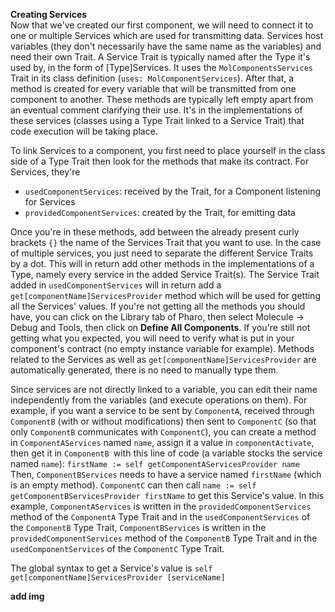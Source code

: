 **Creating Services** \
Now that we've created our first component, we will need to connect it to one or multiple Services which are used for transmitting data.
Services host variables (they don't necessarily have the same name as the variables) and need their own Trait.
A Service Trait is typically named after the Type it's used by, in the form of [Type]Services.
It uses the `MolComponentsServices` Trait in its class definition (`uses: MolComponentServices`).
After that, a method is created for every variable that will be transmitted from one component to another.
These methods are typically left empty apart from an eventual comment clarifying their use.
It's in the implementations of these services (classes using a Type Trait linked to a Service Trait) that code execution will be taking place.

To link Services to a component, you first need to place yourself in the class side of a Type Trait then look for the methods that make its contract.
For Services, they're 
- `usedComponentServices`: received by the Trait, for a Component listening for Services
- `providedComponentServices`: created by the Trait, for emitting data

Once you're in these methods, add between the already present curly brackets `{}` the name of the Services Trait that you want to use.
In the case of multiple services, you just need to separate the different Service Traits by a dot.
This will in return add other methods in the implementations of a Type, namely every service in the added Service Trait(s).
The Service Trait added in `usedComponentServices` will in return add a `get[componentName]ServicesProvider` method which will be used for getting all the Services' values.
If you're not getting all the methods you should have, you can click on the Library tab of Pharo, then select Molecule -> Debug and Tools, then click on **Define All Components**. If you're still not getting what you expected, you will need to verify what is put in your component's contract (no empty instance variable for example). Methods related to the Services as well as `get[componentName]ServicesProvider` are automatically generated, there is no need to manually type them.

Since services are not directly linked to a variable, you can edit their name independently from the variables (and execute operations on them).
For example, if you want a service to be sent by `ComponentA`, received through `ComponentB` (with or without modifications) then sent to `ComponentC` (so that only `ComponentB` communicates with `ComponentC`), you can create a method in `ComponentAServices` named `name`, assign it a value in `componentActivate`, then get it in `ComponentB `with this line of code (a variable stocks the service named `name`):
`firstName := self getComponentAServicesProvider name`
Then, `ComponentBServices` needs to have a service named `firstName` (which is an empty method).
`ComponentC` can then call
`name := self getComponentBServicesProvider firstName`
to get this Service's value.
In this example, `ComponentAServices` is written in the `providedComponentServices` method of the `ComponentA` Type Trait and in the `usedComponentServices` of the `ComponentB` Type Trait,
`ComponentBServices` is written in the `providedComponentServices` method of the `ComponentB` Type Trait and in the `usedComponentServices` of the `ComponentC` Type Trait.

The global syntax to get a Service's value is
`self get[componentName]ServicesProvider [serviceName]`

**add img**
